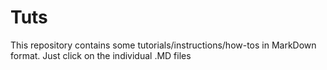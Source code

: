 # Tuts

This repository contains some tutorials/instructions/how-tos in MarkDown format.
Just click on the individual .MD files

